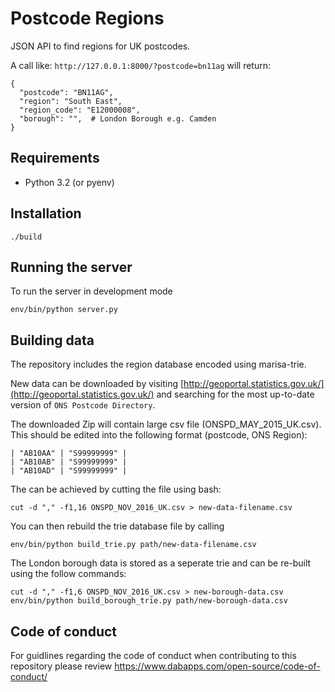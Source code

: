 # Postcode Regions
JSON API to find regions for UK postcodes.

A call like: `http://127.0.0.1:8000/?postcode=bn11ag` will return:

    {
      "postcode": "BN11AG",
      "region": "South East",
      "region_code": "E12000008",
      "borough": "",  # London Borough e.g. Camden
    }

## Requirements

- Python 3.2 (or pyenv)

## Installation

    ./build

## Running the server

To run the server in development mode

    env/bin/python server.py

## Building data

The repository includes the region database encoded using marisa-trie.

New data can be downloaded by visiting [http://geoportal.statistics.gov.uk/](http://geoportal.statistics.gov.uk/) and searching for the most up-to-date version of `ONS Postcode Directory`.

The downloaded Zip will contain large csv file (ONSPD_MAY_2015_UK.csv). This should be edited into the following format (postcode, ONS Region):

    | "AB10AA" | "S99999999" |
    | "AB10AB" | "S99999999" |
    | "AB10AD" | "S99999999" |

The can be achieved by cutting the file using bash:
    
    cut -d "," -f1,16 ONSPD_NOV_2016_UK.csv > new-data-filename.csv

You can then rebuild the trie database file by calling

    env/bin/python build_trie.py path/new-data-filename.csv

The London borough data is stored as a seperate trie and can be re-built using the follow commands:

    cut -d "," -f1,6 ONSPD_NOV_2016_UK.csv > new-borough-data.csv
    env/bin/python build_borough_trie.py path/new-borough-data.csv
   
## Code of conduct

For guidlines regarding the code of conduct when contributing to this repository please review https://www.dabapps.com/open-source/code-of-conduct/
